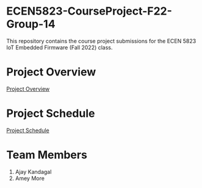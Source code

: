 # ECEN5823-CourseProject-F22-Group-14

This repository contains the course project submissions for the ECEN 5823 IoT Embedded Firmware (Fall 2022) class.

# Project Overview

[Project Overview][1]

[1]:https://github.com/CU-ECEN-5823/ecen5823-courseproject-ameyflash/wiki/Project-Overview

# Project Schedule

[Project Schedule][2]

[2]:https://github.com/CU-ECEN-5823/ecen5823-courseproject-ameyflash/wiki/Project-Schedule

# Team Members

1. Ajay Kandagal
2. Amey More
